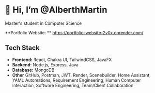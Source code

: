 # 👋 Hi, I’m @AlberthMartin

Master's student in Computer Science

**Portfolio Website: ** https://portfolio-website-2v0x.onrender.com/

## Tech Stack
- **Frontend:** React, Chakra UI, TailwindCSS, JavaFX
- **Backend:** Node.js, Express, Java  
- **Database:** MongoDB  
- **Other** GitHub, Postman, JWT, Render, Scenebuilder, Home Assistant, YAML Automations, Requirement Engineering, Human Computer Interaction, Software Engineering, Team/Client Collaboration
<!---
AlberthMartin/AlberthMartin is a ✨ special ✨ repository because its `README.md` (this file) appears on your GitHub profile.
You can click the Preview link to take a look at your changes.
--->
